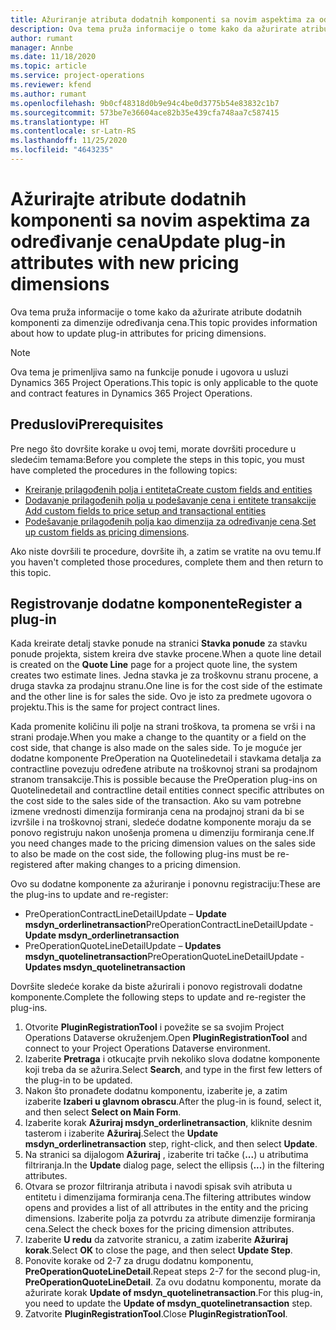 ```yaml
---
title: Ažuriranje atributa dodatnih komponenti sa novim aspektima za određivanje cena
description: Ova tema pruža informacije o tome kako da ažurirate atribute dodatnih komponenti za dimenzije određivanja cena.
author: rumant
manager: Annbe
ms.date: 11/18/2020
ms.topic: article
ms.service: project-operations
ms.reviewer: kfend
ms.author: rumant
ms.openlocfilehash: 9b0cf48318d0b9e94c4be0d3775b54e83832c1b7
ms.sourcegitcommit: 573be7e36604ace82b35e439cfa748aa7c587415
ms.translationtype: HT
ms.contentlocale: sr-Latn-RS
ms.lasthandoff: 11/25/2020
ms.locfileid: "4643235"
---
```

# <a name="update-plug-in-attributes-with-new-pricing-dimensions"></a><span data-ttu-id="e0302-103">Ažurirajte atribute dodatnih komponenti sa novim aspektima za određivanje cena</span><span class="sxs-lookup"><span data-stu-id="e0302-103">Update plug-in attributes with new pricing dimensions</span></span>

<span data-ttu-id="e0302-104">Ova tema pruža informacije o tome kako da ažurirate atribute dodatnih komponenti za dimenzije određivanja cena.</span><span class="sxs-lookup"><span data-stu-id="e0302-104">This topic provides information about how to update plug-in attributes for pricing dimensions.</span></span>

> [!NOTE]
> <span data-ttu-id="e0302-105">Ova tema je primenljiva samo na funkcije ponude i ugovora u usluzi Dynamics 365 Project Operations.</span><span class="sxs-lookup"><span data-stu-id="e0302-105">This topic is only applicable to the quote and contract features in Dynamics 365 Project Operations.</span></span>

## <a name="prerequisites"></a><span data-ttu-id="e0302-106">Preduslovi</span><span class="sxs-lookup"><span data-stu-id="e0302-106">Prerequisites</span></span>
<span data-ttu-id="e0302-107">Pre nego što dovršite korake u ovoj temi, morate dovršiti procedure u sledećim temama:</span><span class="sxs-lookup"><span data-stu-id="e0302-107">Before you complete the steps in this topic, you must have completed the procedures in the following topics:</span></span>

  - [<span data-ttu-id="e0302-108">Kreiranje prilagođenih polja i entiteta</span><span class="sxs-lookup"><span data-stu-id="e0302-108">Create custom fields and entities</span></span>](create-custom-fields-entities-pricing-dimensions.md) 
  - [<span data-ttu-id="e0302-109">Dodavanje prilagođenih polja u podešavanje cena i entitete transakcije </span><span class="sxs-lookup"><span data-stu-id="e0302-109">Add custom fields to price setup and transactional entities</span></span>](add-custom-fields-price-setup-transactional-entities.md)
  - <span data-ttu-id="e0302-110">[Podešavanje prilagođenih polja kao dimenzija za određivanje cena](set-up-custom-fields-pricing-dimensions.md).</span><span class="sxs-lookup"><span data-stu-id="e0302-110">[Set up custom fields as pricing dimensions](set-up-custom-fields-pricing-dimensions.md).</span></span> 
  
<span data-ttu-id="e0302-111">Ako niste dovršili te procedure, dovršite ih, a zatim se vratite na ovu temu.</span><span class="sxs-lookup"><span data-stu-id="e0302-111">If you haven't completed those procedures, complete them and then return to this topic.</span></span>

## <a name="register-a-plug-in"></a><span data-ttu-id="e0302-112">Registrovanje dodatne komponente</span><span class="sxs-lookup"><span data-stu-id="e0302-112">Register a plug-in</span></span>
<span data-ttu-id="e0302-113">Kada kreirate detalj stavke ponude na stranici **Stavka ponude** za stavku ponude projekta, sistem kreira dve stavke procene.</span><span class="sxs-lookup"><span data-stu-id="e0302-113">When a quote line detail is created on the **Quote Line** page for a project quote line, the system creates two estimate lines.</span></span> <span data-ttu-id="e0302-114">Jedna stavka je za troškovnu stranu procene, a druga stavka za prodajnu stranu.</span><span class="sxs-lookup"><span data-stu-id="e0302-114">One line is for the cost side of the estimate and the other line is for sales the side.</span></span> <span data-ttu-id="e0302-115">Ovo je isto za predmete ugovora o projektu.</span><span class="sxs-lookup"><span data-stu-id="e0302-115">This is the same  for project contract lines.</span></span>

<span data-ttu-id="e0302-116">Kada promenite količinu ili polje na strani troškova, ta promena se vrši i na strani prodaje.</span><span class="sxs-lookup"><span data-stu-id="e0302-116">When you make a change to the quantity or a field on the cost side, that change is also made on the sales side.</span></span> <span data-ttu-id="e0302-117">To je moguće jer dodatne komponente PreOperation na Quotelinedetail i stavkama detalja za contractline povezuju određene atribute na troškovnoj strani sa prodajnom stranom transakcije.</span><span class="sxs-lookup"><span data-stu-id="e0302-117">This is possible because the PreOperation plug-ins on Quotelinedetail and contractline detail entities connect specific attributes on the cost side to the sales side of the transaction.</span></span> <span data-ttu-id="e0302-118">Ako su vam potrebne izmene vrednosti dimenzija formiranja cena na prodajnoj strani da bi se izvršile i na troškovnoj strani, sledeće dodatne komponente moraju da se ponovo registruju nakon unošenja promena u dimenziju formiranja cene.</span><span class="sxs-lookup"><span data-stu-id="e0302-118">If you need changes made to the pricing dimension values on the sales side to also be made on the cost side, the following plug-ins must be re-registered after making changes to a pricing dimension.</span></span>

<span data-ttu-id="e0302-119">Ovo su dodatne komponente za ažuriranje i ponovnu registraciju:</span><span class="sxs-lookup"><span data-stu-id="e0302-119">These are the plug-ins to update and re-register:</span></span>

- <span data-ttu-id="e0302-120">PreOperationContractLineDetailUpdate – **Update msdyn_orderlinetransaction**</span><span class="sxs-lookup"><span data-stu-id="e0302-120">PreOperationContractLineDetailUpdate - **Update msdyn_orderlinetransaction**</span></span>
- <span data-ttu-id="e0302-121">PreOperationQuoteLineDetailUpdate – **Updates msdyn_quotelinetransaction**</span><span class="sxs-lookup"><span data-stu-id="e0302-121">PreOperationQuoteLineDetailUpdate - **Updates msdyn_quotelinetransaction**</span></span>

<span data-ttu-id="e0302-122">Dovršite sledeće korake da biste ažurirali i ponovo registrovali dodatne komponente.</span><span class="sxs-lookup"><span data-stu-id="e0302-122">Complete the following steps to update and re-register the plug-ins.</span></span>

1. <span data-ttu-id="e0302-123">Otvorite **PluginRegistrationTool** i povežite se sa svojim Project Operations Dataverse okruženjem.</span><span class="sxs-lookup"><span data-stu-id="e0302-123">Open **PluginRegistrationTool** and connect to your Project Operations Dataverse environment.</span></span>
2. <span data-ttu-id="e0302-124">Izaberite **Pretraga** i otkucajte prvih nekoliko slova dodatne komponente koji treba da se ažurira.</span><span class="sxs-lookup"><span data-stu-id="e0302-124">Select **Search**, and type in the first few letters of the plug-in to be updated.</span></span>
3. <span data-ttu-id="e0302-125">Nakon što pronađete dodatnu komponentu, izaberite je, a zatim izaberite **Izaberi u glavnom obrascu**.</span><span class="sxs-lookup"><span data-stu-id="e0302-125">After the plug-in is found, select it, and then select **Select on Main Form**.</span></span>
4. <span data-ttu-id="e0302-126">Izaberite korak **Ažuriraj msdyn_orderlinetransaction**, kliknite desnim tasterom i izaberite **Ažuriraj**.</span><span class="sxs-lookup"><span data-stu-id="e0302-126">Select the **Update msdyn_orderlinetransaction** step, right-click, and then select **Update**.</span></span>
5. <span data-ttu-id="e0302-127">Na stranici sa dijalogom **Ažuriraj** , izaberite tri tačke (**...**) u atributima filtriranja.</span><span class="sxs-lookup"><span data-stu-id="e0302-127">In the **Update** dialog page, select the ellipsis (**...**) in the filtering attributes.</span></span>
6. <span data-ttu-id="e0302-128">Otvara se prozor filtriranja atributa i navodi spisak svih atributa u entitetu i dimenzijama formiranja cena.</span><span class="sxs-lookup"><span data-stu-id="e0302-128">The filtering attributes window opens and provides a list of all attributes in the entity and the pricing dimensions.</span></span> <span data-ttu-id="e0302-129">Izaberite polja za potvrdu za atribute dimenzije formiranja cena.</span><span class="sxs-lookup"><span data-stu-id="e0302-129">Select the check boxes for the pricing dimension attributes.</span></span>
7. <span data-ttu-id="e0302-130">Izaberite **U redu** da zatvorite stranicu, a zatim izaberite **Ažuriraj korak**.</span><span class="sxs-lookup"><span data-stu-id="e0302-130">Select **OK** to close the page, and then select **Update Step**.</span></span>
8. <span data-ttu-id="e0302-131">Ponovite korake od 2-7 za drugu dodatnu komponentu, **PreOperationQuoteLineDetail**.</span><span class="sxs-lookup"><span data-stu-id="e0302-131">Repeat steps 2-7 for the second plug-in, **PreOperationQuoteLineDetail**.</span></span> <span data-ttu-id="e0302-132">Za ovu dodatnu komponentu, morate da ažurirate korak **Update of msdyn_quotelinetransaction**.</span><span class="sxs-lookup"><span data-stu-id="e0302-132">For this plug-in, you need to update the **Update of msdyn_quotelinetransaction** step.</span></span>
9. <span data-ttu-id="e0302-133">Zatvorite **PluginRegistrationTool**.</span><span class="sxs-lookup"><span data-stu-id="e0302-133">Close **PluginRegistrationTool**.</span></span>
